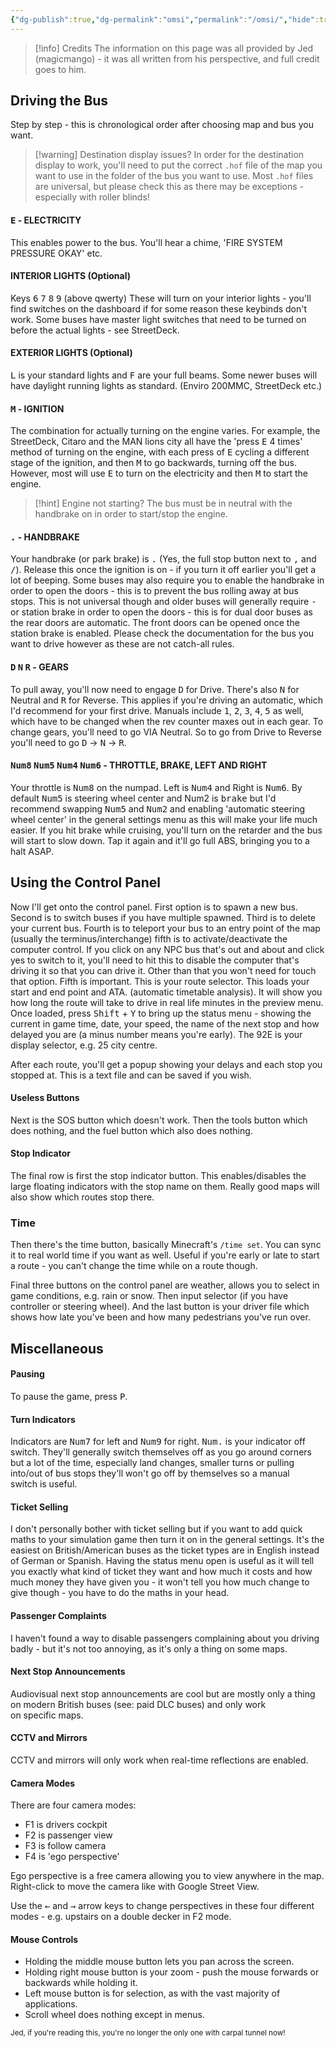 ```yaml
---
{"dg-publish":true,"dg-permalink":"omsi","permalink":"/omsi/","hide":true,"hideInGraph":true,"created":"","updated":""}
---
```


> [!info] Credits
> The information on this page was all provided by Jed (magicmango) - it was all written from his perspective, and full credit goes to him.

## Driving the Bus

Step by step - this is chronological order after choosing map and bus you want.

> [!warning] Destination display issues?
> In order for the destination display to work, you'll need to put the correct `.hof` file of the map you want to use in the folder of the bus you want to use. Most `.hof` files are universal, but please check this as there may be exceptions - especially with roller blinds!

#### <kbd>E</kbd> - ELECTRICITY 
This enables power to the bus. You'll hear a chime, 'FIRE SYSTEM PRESSURE OKAY' etc. 

#### INTERIOR LIGHTS (Optional) 
Keys <kbd>6</kbd> <kbd>7</kbd> <kbd>8</kbd> <kbd>9</kbd> (above qwerty)
These will turn on your interior lights - you'll find switches on the dashboard if for some reason these keybinds don't work. Some buses have master light switches that need to be turned on before the actual lights - see StreetDeck.

#### EXTERIOR LIGHTS (Optional)
<kbd>L</kbd> is your standard lights and <kbd>F</kbd> are your full beams. Some newer buses will have daylight running lights as standard. (Enviro 200MMC, StreetDeck etc.)

#### <kbd>M</kbd> - IGNITION
The combination for actually turning on the engine varies. For example, the StreetDeck, Citaro and the MAN lions city all have the 'press <kbd>E</kbd> 4 times' method of turning on the engine, with each press of <kbd>E</kbd> cycling a different stage of the ignition, and then <kbd>M</kbd> to go backwards, turning off the bus. However, most will use <kbd>E</kbd> to turn on the electricity and then <kbd>M</kbd> to start the engine.
> [!hint] Engine not starting?
> The bus must be in neutral with the handbrake on in order to start/stop the engine.

#### <kbd>.</kbd> - HANDBRAKE
Your handbrake (or park brake) is <kbd>.</kbd> (Yes, the full stop button next to <kbd>,</kbd> and <kbd>/</kbd>). Release this once the ignition is on - if you turn it off earlier you'll get a lot of beeping. Some buses may also require you to enable the handbrake in order to open the doors - this is to prevent the bus rolling away at bus stops. This is not universal though and older buses will generally require <kbd>-</kbd> or station brake in order to open the doors - this is for dual door buses as the rear doors are automatic. The front doors can be opened once the station brake is enabled. Please check the documentation for the bus you want to drive however as these are not catch-all rules.

#### <kbd>D</kbd> <kbd>N</kbd> <kbd>R</kbd> - GEARS
To pull away, you'll now need to engage <kbd>D</kbd> for Drive. There's also <kbd>N</kbd> for Neutral and <kbd>R</kbd> for Reverse. This applies if you're driving an automatic, which I'd recommend for your first drive. Manuals include <kbd>1</kbd>, <kbd>2</kbd>, <kbd>3</kbd>, <kbd>4</kbd>, <kbd>5</kbd> as well, which have to be changed when the rev counter maxes out in each gear. To change gears, you'll need to go VIA Neutral. So to go from Drive to Reverse you'll need to go <kbd>D</kbd> -> <kbd>N</kbd> -> <kbd>R</kbd>.  

#### <kbd>Num8</kbd> <kbd>Num5</kbd> <kbd>Num4</kbd> <kbd>Num6</kbd> - THROTTLE, BRAKE, LEFT AND RIGHT
Your throttle is <kbd>Num8</kbd> on the numpad. Left is <kbd>Num4</kbd> and Right is <kbd>Num6</kbd>. By default <kbd>Num5</kbd> is steering wheel center and Num2 is <kbd>brake</kbd> but I'd recommend swapping <kbd>Num5</kbd> and <kbd>Num2</kbd> and enabling 'automatic steering wheel center' in the general settings menu as this will make your life much easier. If you hit brake while cruising, you'll turn on the retarder and the bus will start to slow down. Tap it again and it'll go full ABS, bringing you to a halt ASAP. 

## Using the Control Panel
Now I'll get onto the control panel. First option is to spawn a new bus. Second is to switch buses if you have multiple spawned. Third is to delete your current bus. Fourth is to teleport your bus to an entry point of the map (usually the terminus/interchange) fifth is to activate/deactivate the computer control. If you click on any NPC bus that's out and about and click yes to switch to it, you'll need to hit this to disable the computer that's driving it so that you can drive it. Other than that you won't need for touch that option. Fifth is important. This is your route selector. This loads your start and end point and ATA. (automatic timetable analysis). It will show you how long the route will take to drive in real life minutes in the preview menu. Once loaded, press <kbd>Shift</kbd> + <kbd>Y</kbd> to bring up the status menu - showing the current in game time, date, your speed, the name of the next stop and how delayed you are (a minus number means you're early). The 92E is your display selector, e.g. 25 city centre.

After each route, you'll get a popup showing your delays and each stop you stopped at. This is a text file and can be saved if you wish.

#### Useless Buttons
Next is the SOS button which doesn't work. Then the tools button which does nothing, and the fuel button which also does nothing.

#### Stop Indicator
The final row is first the stop indicator button. This enables/disables the large floating indicators with the stop name on them. Really good maps will also show which routes stop there.

### Time
Then there's the time button, basically Minecraft's  `/time set`. You can sync it to real world time if you want as well. Useful if you're early or late to start a route - you can't change the time while on a route though.

Final three buttons on the control panel are weather, allows you to select in game conditions, e.g. rain or snow. Then input selector (if you have controller or steering wheel). And the last button is your driver file which shows how late you've been and how many pedestrians you've run over.

## Miscellaneous

#### Pausing
To pause the game, press <kbd>P</kbd>.

#### Turn Indicators
Indicators are <kbd>Num7</kbd> for left and <kbd>Num9</kbd> for right. <kbd>Num.</kbd> is your indicator off switch. They'll generally switch themselves off as you go around corners but a lot of the time, especially land changes, smaller turns or pulling into/out of bus stops they'll won't go off by themselves so a manual switch is useful.

#### Ticket Selling
I don't personally bother with ticket selling but if you want to add quick maths to your simulation game then turn it on in the general settings. It's the easiest on British/American buses as the ticket types are in English instead of German or Spanish. Having the status menu open is useful as it will tell you exactly what kind of ticket they want and how much it costs and how much money they have given you - it won't tell you how much change to give though - you have to do the maths in your head.

#### Passenger Complaints
I haven't found a way to disable passengers complaining about you driving badly - but it's not too annoying, as it's only a thing on some maps.

#### Next Stop Announcements
Audiovisual next stop announcements are cool but are mostly only a thing on modern British buses (see: paid DLC buses) and only work on specific maps.

#### CCTV and Mirrors
CCTV and mirrors will only work when real-time reflections are enabled.

#### Camera Modes
There are four camera modes:
- F1 is drivers cockpit
- F2 is passenger view
- F3 is follow camera 
- F4 is 'ego perspective' 

Ego perspective is a free camera allowing you to view anywhere in the map. Right-click to move the camera like with Google Street View.

Use the <kbd>←</kbd> and <kbd>→</kbd> arrow keys to change perspectives in these four different modes - e.g. upstairs on a double decker in F2 mode.

#### Mouse Controls
- Holding the middle mouse button lets you pan across the screen.
- Holding right mouse button is your zoom - push the mouse forwards or backwards while holding it.
- Left mouse button is for selection, as with the vast majority of applications.
- Scroll wheel does nothing except in menus.

<sub>Jed, if you're reading this, you're no longer the only one with carpal tunnel now!</sub>
